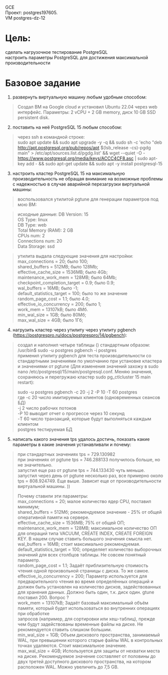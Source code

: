GCE   
Проект: postgres197605.  
VM postgres-dz-12

# Цель:
сделать нагрузочное тестирование PostgreSQL    
настроить параметры PostgreSQL для достижения максимальной производительности   

# Базовое задание 

1. развернуть виртуальную машину любым удобным способом:    
> Создал ВМ на Google cloud и установил Ubuntu 22.04 через web интерфейс. Параметры: 2 vCPU + 2 GB memory, диск 10 GB SSD persistent disk.  

2. поставить на неё PostgreSQL 15 любым способом:   
> через ssh в командной строке:    
> sudo apt update && sudo apt upgrade -y -q && sudo sh -c 'echo "deb http://apt.postgresql.org/pub/repos/apt $(lsb_release -cs)-pgdg main" > /etc/apt/sources.list.d/pgdg.list' && wget --quiet -O - https://www.postgresql.org/media/keys/ACCC4CF8.asc | sudo apt-key add - && sudo apt-get update && sudo apt -y install postgresql-15

3. настроить кластер PostgreSQL 15 на максимальную производительность не обращая внимание на возможные проблемы с надежностью в случае аварийной перезагрузки виртуальной машины:     
> воспользовался утилитой pgtune для генерации параметров под мою ВМ:

> исходные данные:
>  DB Version: 15    
> OS Type: linux    
> DB Type: web    
> Total Memory (RAM): 2 GB    
> CPUs num: 2    
> Connections num: 20    
> Data Storage: ssd 
   
> утилита выдала следующие значения для настройки:     
> max_connections = 20; было 100;    
> shared_buffers = 512MB; было 128Mb;  
> effective_cache_size = 1536MB; было 4Gb;   
> maintenance_work_mem = 128MB; было 64Mb;   
> checkpoint_completion_target = 0.9; было 0.9;   
> wal_buffers = 16MB; было -1;    
> default_statistics_target = 100; было то же значение        
> random_page_cost = 1.1; было 4.0;   
> effective_io_concurrency = 200; было 1;    
> work_mem = 13107kB; было 4Мб.      
> min_wal_size = 1GB; было 80Мб;    
> max_wal_size = 4GB; было 1Гб;       

4. нагрузить кластер через утилиту через утилиту pgbench (https://postgrespro.ru/docs/postgrespro/14/pgbench):
> создал и наполнил четыре таблицы () стандартным образом:   
> /usr/bin$ sudo -u postgres pgbench -i postgres   
> применил утилиту pgbench для теста производительности со стандартными значениями по умолчанию при установке кластера и значениями от pgtune (Для  изменения значений захожу в  sudo nano  /etc/postgresql/15/main/postgresql.conf. Меняю значения, сохраняюсь и перегружаю кластер sudo pg_ctlcluster 15 main restart):
>   
> sudo -u postgres pgbench -c 20 -j 2 -P 10 -T 60  postgres    
> где -с 20 число имитируемых клиентов (одновременных сеансов БД)    
> -j 2 число рабочих потоков     
> -P 10 выводит отчет о прогрессе через 10 секунд     
> -T 60 число транзакций, которые будут выполняться каждым клиентом     
> postgres тестируемая БД      

5. написать какого значения tps удалось достичь, показать какие параметры в
какие значения устанавливали и почему:          
> при стандартных значениях tps = 729.130982       
> при значениях от pgtune tps = 746.288133 получилось больше, но не значительно.            
> запустил еще раз от pgtune tps = 744.133430 чуть меньше.          
> запустил через день от pgtune несколько раз, все примерно около tps = 808.924749. Еще выше. Зависит еще от производительности
> виртуальной машины. ))            
>     
> Почему ставили эти параметры:     
> max_connections = 20;  малое количество ядер CPU, поставил минимум;     
> shared_buffers = 512Мб; рекомендуемое значение - 25% от общей оперативной памяти на сервере.     
> effective_cache_size = 1536MB;  75% от общей ОП;     
> maintenance_work_mem = 128MB; максимальное количество ОП для операций типа VACUUM, CREATE INDEX, CREATE FOREIGN KEY. В нашем случае ставить большого значения смысла нет.     
> wal_buffers = 16MB; стоит максимально рекомендуемая.       
> default_statistics_target = 100; определяет количество выборочных значений для всех столбцов таблицы. Не совсем понятный параметр.    
> random_page_cost = 1.1; Задаёт приблизительную стоимость чтения одной произвольной страницы с диска. То же самое.      
> effective_io_concurrency = 200; Параметр используется для предварительного чтения во время определённых операций и должен быть
> установлен на количество дисков, задействованных для хранения данных.  Должно быть один, т.к. диск один. gtune поставил 200. Вопрос ?  
> work_mem = 13107kB; Задаёт базовый максимальный объём памяти, который будет использоваться во внутренних операциях при обработке   
> запросов (например, для сортировки или хеш-таблиц), прежде чем будут задействованы временные файлы на диске. Не рекомендуется
> ставить слишком большим.            
> min_wal_size = 1GB; Объем дискового пространства, занимаемый WAL, при превышении которого старые файлы WAL в контрольных  
> точках удаляются.  Стоит максимальное значение.       
> max_wal_size = 4GB; Используется для защиты от нехватки места на диске. Рекомендуемое значение составляет от половины до двух третей
> доступного дискового пространства, на котором расположен WAL. Можно увеличить до 7,5 GB.                  


